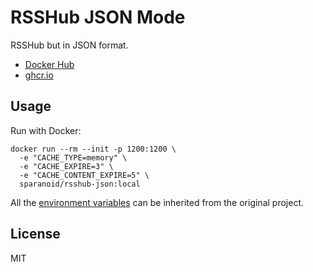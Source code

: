 # RSSHub JSON Mode

RSSHub but in JSON format.

- [Docker Hub](https://hub.docker.com/r/sparanoid/rsshub-json)
- [ghcr.io](https://github.com/users/sparanoid/packages/container/package/rsshub-json)

## Usage

Run with Docker:

```fish
docker run --rm --init -p 1200:1200 \
  -e "CACHE_TYPE=memory" \
  -e "CACHE_EXPIRE=3" \
  -e "CACHE_CONTENT_EXPIRE=5" \
  sparanoid/rsshub-json:local
```

All the [environment variables](https://docs.rsshub.app/en/install/#configuration-3) can be inherited from the original project.

## License

MIT

